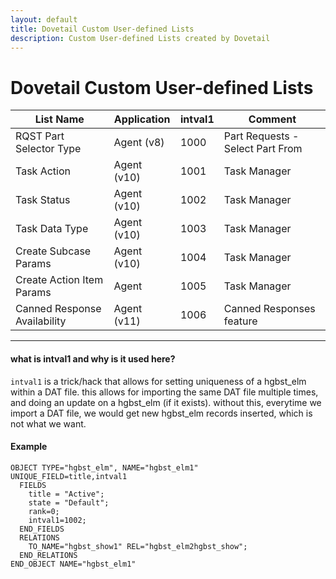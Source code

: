 ```yaml
---
layout: default
title: Dovetail Custom User-defined Lists
description: Custom User-defined Lists created by Dovetail
---
```


# Dovetail Custom User-defined Lists

| List Name | Application | intval1 | Comment |
| --- | --- | --- | --- |
| RQST Part Selector Type | Agent (v8) | 1000 | Part Requests - Select Part From|
| Task Action | Agent (v10)  | 1001 | Task Manager|
| Task Status | Agent (v10)  | 1002 | Task Manager|
| Task Data Type | Agent (v10)  | 1003 | Task Manager|
| Create Subcase Params | Agent (v10)  | 1004 | Task Manager|
| Create Action Item Params | Agent  | 1005 | Task Manager|
| Canned Response Availability | Agent (v11) | 1006 | Canned Responses feature|


---

#### what is intval1 and why is it used here?

`intval1` is a trick/hack that allows for setting uniqueness of a hgbst_elm within a DAT file. this allows for importing the same DAT file multiple times, and doing an update on a hgbst_elm (if it exists). without this, everytime we import a DAT file, we would get new hgbst_elm records inserted, which is not what we want.

#### Example

~~~
OBJECT TYPE="hgbst_elm", NAME="hgbst_elm1"
UNIQUE_FIELD=title,intval1
  FIELDS
    title = "Active";
    state = "Default";
    rank=0;
    intval1=1002;
  END_FIELDS
  RELATIONS
    TO_NAME="hgbst_show1" REL="hgbst_elm2hgbst_show";
  END_RELATIONS
END_OBJECT NAME="hgbst_elm1"
~~~
